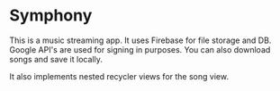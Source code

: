 # Symphony

This is a music streaming app. It uses Firebase for file storage and DB. Google API's are used for signing in purposes.
You can also download songs and save it locally. 

It also implements nested recycler views for the song view.
